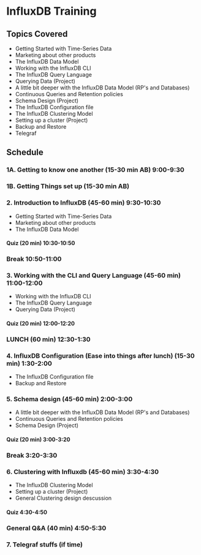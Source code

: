 # InfluxDB Training

## Topics Covered

* Getting Started with Time-Series Data
* Marketing about other products
* The InfluxDB Data Model
* Working with the InfluxDB CLI
* The InfluxDB Query Language
* Querying Data (Project)
* A little bit deeper with the InfluxDB Data Model (RP's and Databases)
* Continuous Queries and Retention policies
* Schema Design (Project)
* The InfluxDB Configuration file
* The InfluxDB Clustering Model
* Setting up a cluster (Project)
* Backup and Restore
* Telegraf

## Schedule

### 1A. Getting to know one another (15-30 min AB) 9:00-9:30
### 1B. Getting Things set up (15-30 min AB)

### 2. Introduction to InfluxDB (45-60 min) 9:30-10:30

* Getting Started with Time-Series Data
* Marketing about other products
* The InfluxDB Data Model

#### Quiz (20 min) 10:30-10:50

### Break 10:50-11:00

### 3. Working with the CLI and Query Language (45-60 min) 11:00-12:00

* Working with the InfluxDB CLI
* The InfluxDB Query Language
* Querying Data (Project)

#### Quiz (20 min) 12:00-12:20

### LUNCH (60 min) 12:30-1:30

### 4. InfluxDB Configuration (Ease into things after lunch) (15-30 min) 1:30-2:00
* The InfluxDB Configuration file
* Backup and Restore

### 5. Schema design (45-60 min) 2:00-3:00
* A little bit deeper with the InfluxDB Data Model (RP's and Databases)
* Continuous Queries and Retention policies
* Schema Design (Project)

#### Quiz (20 min) 3:00-3:20

### Break 3:20-3:30

### 6. Clustering with Influxdb (45-60 min) 3:30-4:30
* The InfluxDB Clustering Model
* Setting up a cluster (Project)
* General Clustering design descussion

#### Quiz 4:30-4:50

### General Q&A (40 min) 4:50-5:30


### 7. Telegraf stuffs (if time)
